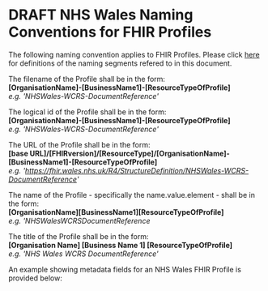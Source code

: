 # DRAFT NHS Wales Naming Conventions for FHIR Profiles

The following naming convention applies to FHIR Profiles. Please click [here](NamingConventions.md) for definitions of the naming segments refered to in this document.

The filename of the Profile shall be in the form:  
**[OrganisationName]-[BusinessName1]-[ResourceTypeOfProfile]**  
*e.g. 'NHSWales-WCRS-DocumentReference'*

The logical id of the Profile shall be in the form:  
**[OrganisationName]-[BusinessName1]-[ResourceTypeOfProfile]**  
*e.g. 'NHSWales-WCRS-DocumentReference'*

The URL of the Profile shall be in the form:  
**[base URL]/[FHIRversion]/[ResourceType]/[OrganisationName]-[BusinessName1]-[ResourceTypeOfProfile]**  
*e.g. 'https://fhir.wales.nhs.uk/R4/StructureDefinition/NHSWales-WCRS-DocumentReference'*

The name of the Profile - specifically the name.value.element - shall be in the form:  
**[OrganisationName][BusinessName1][ResourceTypeOfProfile]**   
*e.g. 'NHSWalesWCRSDocumentReference*

The title of the Profile shall be in the form:  
**[Organisation Name] [Business Name 1] [ResourceTypeOfProfile]**   
*e.g. 'NHS Wales WCRS DocumentReference'*

An example showing metadata fields for an NHS Wales FHIR Profile is provided below:

<StructureDefinition xmlns="http://hl7.org/fhir">
    <id value="NHSWales-WCRS-DocumentReference" />
    <url value="https://fhir.nhs.uk/R4/StructureDefinition/NHSWales-WCRS-DocumentReference" />
    <version value="1.0.0" />
    <name value="NHSWalesWCRSDocumentReference" />
    <title value="NHS Wales WCRS DocumentReference" />
    <status value="draft" />
    <date value="2020-09-02" />
	<publisher value="NHS Wales Informatics Service"/>
	<contact>
		<name value="Data Standards"/>
		<telecom>
			<system value="email"/>
			<value value="data.standards@wales.nhs.uk"/>
			<use value="work"/>
		</telecom>
	</contact>
    <description value="Defines the Welsh Care Records Service constraints and extensions on the DocumentReference resource." />
    <copyright value="&#169; 2020 NHS Wales Informatics Service."/><fhirVersion value="4.0.1" />
	<!-- Definition goes here... -->
</StructureDefinition>